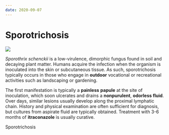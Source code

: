 ```yaml
---
date: 2020-09-07
---
```


# Sporotrichosis

<!-- sporotrichosis cause, symptoms, diagnosis, treatment -->

![](https://photos.thisispiggy.com/file/wikiFiles/image-20191201102557244.png)

_Sporothrix schenckii_ is a low-virulence,  dimorphic fungus found in soil and decaying plant matter. Humans  acquire the infection when the organism is inoculated into the skin or  subcutaneous tissue. As such, sporotrichosis typically occurs in those  who engage in **outdoor** vocational or recreational activities such as landscaping or gardening.

The first manifestation is typically a **painless** **papule** at the site of inoculation, which soon ulcerates and drains a **nonpurulent**, **odorless fluid**.  Over days, similar lesions usually develop along the proximal lymphatic chain. History and physical examination are often sufficient for  diagnosis, but cultures from aspirate fluid are typically obtained.  Treatment with 3-6 months of **itraconazole** is usually curative.

<!-- A 28-year-old man comes to the office due to a skin rash on his right cheek. He was exploring caves in central Pennsylvania 2 weeks ago when he sustained a scrape to his cheek from a fallen tree  branch. The abrasion improved over a few days, but a red bump appeared  at the injury site soon after. The bump gradually enlarged and began to drain a clear fluid with no odor.  Two similar bumps then developed near the previous lesion. The patient has had no fever, malaise, cough, or shortness of breath. He does not  use tobacco, alcohol, or illicit drugs. Vital signs are within normal  limits. A 1.5-cm (0.6-in), erythematous nodule with central ulceration  is present at the right jaw line. There is a minimal amount of serous  drainage from the lesion. Two smaller erythematous nodules are present  in the right anterior cervical area. The cervical lymph nodes are  enlarged. The remainder of the physical examination is normal. Which  of the following is the most likely diagnosis? -->

Sporotrichosis
